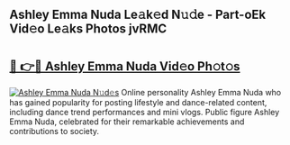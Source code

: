 ## Ashley Emma Nuda Le𝚊k𝚎d N𝚞𝚍e - Part-oEk Vid𝚎o Le𝚊ks Photos jvRMC

# <h2><a href="http://fbccsog.evod.top/?m=Ashley+Emma+Nuda">🔗 👉🔴 Ashley Emma Nuda Vid𝚎o Ph𝚘t𝚘s</a></h2>

[![Ashley Emma Nuda N𝚞d𝚎s](https://i.imgur.com/8V9OHl7.gif)](http://fbccsog.evod.top/?m=Ashley+Emma+Nuda)
Online personality Ashley Emma Nuda who has gained popularity for posting lifestyle and dance-related content, including dance trend performances and mini vlogs. Public figure Ashley Emma Nuda, celebrated for their remarkable achievements and contributions to society. 
